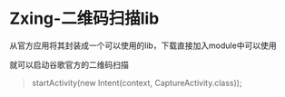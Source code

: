 # Zxing-二维码扫描lib
从官方应用将其封装成一个可以使用的lib，下载直接加入module中可以使用

就可以启动谷歌官方的二维码扫描
> startActivity(new Intent(context, CaptureActivity.class)); 
